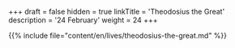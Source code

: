 +++
draft = false
hidden = true
linkTitle = 'Theodosius the Great'
description = '24 February'
weight = 24
+++

{{% include file="content/en/lives/theodosius-the-great.md" %}}
